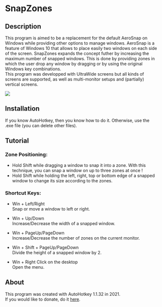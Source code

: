 # SnapZones

## Description
This program is aimed to be a replacement for the default AeroSnap on Windows while providing other options to manage windows. AeroSnap is a feature of Windows 10 that allows to place easily two windows on each side of the screen.
SnapZones expands the concept futher by increasing the maximum number of snapped windows. This is done by providing zones in which the user drop any window by dragging or by using the original Windows key combinations.<br/>
This program was developped with UltraWide screens but all kinds of screens are supported, as well as multi-monitor setups and (partially) vertical screens.

![](demo.gif)

## Installation
If you know AutoHotkey, then you know how to do it. Otherwise, use the .exe file (you can delete other files).

## Tutorial
### Zone Positioning:
- Hold Shift while dragging a window to snap it into a zone. With this technique, you can snap a window on up to three zones at once !<br/>
- Hold Shift while holding the left, right, top or bottom edge of a snapped window to change its size according to the zones.

### Shortcut Keys: 

- Win + Left/Right <br/>
Snap or move a window to left or right.

- Win + Up/Down<br/>
Increase/Decrease the width of a snapped window.

- Win + PageUp/PageDown<br/>
Increase/Decrease the number of zones on the current monitor.

- Win + Shift + PageUp/PageDown<br/>
Divide the height of a snapped window by 2.

- Win + Right Click on the desktop<br/>
Open the menu.

## About
This program was created with AutoHotkey 1.1.32 in 2021.<br/>
If you would like to donate, do it [here](http://facebook.com).
